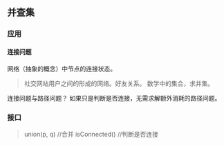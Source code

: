 ## 并查集

### 应用
#### 连接问题
网络（抽象的概念）中节点的连接状态。

> 社交网站用户之间的形成的网络。好友关系。
> 数学中的集合，求并集。

连接问题与路径问题？ 如果只是判断是否连接，无需求解额外消耗的路径问题。


### 接口
> union(p, q) //合并
> isConnected() //判断是否连接
